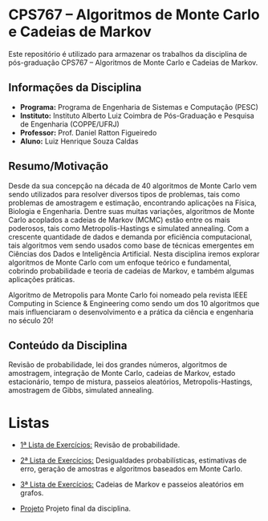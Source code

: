 # CPS767 – Algoritmos de Monte Carlo e Cadeias de Markov

Este repositório é utilizado para armazenar os trabalhos da disciplina de pós-graduação CPS767 – Algoritmos de Monte Carlo e Cadeias de Markov.

## Informações da Disciplina

- **Programa:** Programa de Engenharia de Sistemas e Computação (PESC)
- **Instituto:** Instituto Alberto Luiz Coimbra de Pós-Graduação e Pesquisa de Engenharia (COPPE/UFRJ)
- **Professor:** Prof. Daniel Ratton Figueiredo
- **Aluno:** Luiz Henrique Souza Caldas

## Resumo/Motivação
Desde da sua concepção na década de 40 algoritmos de Monte Carlo vem sendo utilizados para resolver diversos tipos de problemas, tais como problemas de amostragem e estimação, encontrando aplicações na Física, Biologia e Engenharia. Dentre suas muitas variações, algoritmos de Monte Carlo acoplados a cadeias de Markov (MCMC) estão entre os mais poderosos, tais como Metropolis-Hastings e simulated annealing. Com a crescente quantidade de dados e demanda por eficiência computacional, tais algoritmos vem sendo usados como base de técnicas emergentes em Ciências dos Dados e Inteligência Artificial. Nesta disciplina iremos explorar algoritmos de Monte Carlo com um enfoque teórico e fundamental, cobrindo probabilidade e teoria de cadeias de Markov, e também algumas aplicações práticas.

Algoritmo de Metropolis para Monte Carlo foi nomeado pela revista IEEE Computing in Science & Engineering como sendo um dos 10 algoritmos que mais influenciaram o desenvolvimento e a prática da ciência e engenharia no século 20!

## Conteúdo da Disciplina

Revisão de probabilidade, lei dos grandes números, algoritmos de amostragem, integração de Monte Carlo, cadeias de Markov, estado estacionário, tempo de mistura, passeios aleatórios, Metropolis-Hastings, amostragem de Gibbs, simulated annealing.

# Listas

* [1ª Lista de Exercícios:](Lista_1)
Revisão de probabilidade.

* [2ª Lista de Exercícios:](Lista_2)
Desigualdades probabilísticas, estimativas de erro, geração de amostras e algoritmos baseados em Monte Carlo.

* [3ª Lista de Exercícios:](Lista_3)
Cadeias de Markov e passeios aleatórios em grafos.

* [Projeto](Projeto/proposta)
Projeto final da disciplina.